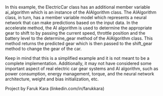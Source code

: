 In this example, the ElectricCar class has an additional member variable ai_algorithm which is an instance of the AIAlgorithm class. The AIAlgorithm class, in turn, has a member variable model which represents a neural network that can make predictions based on the input data.
In the accelerate method, the AI algorithm is used to determine the appropriate gear to shift to by passing the current speed, throttle position and the battery level to the determine_gear method of the AIAlgorithm class. This method returns the predicted gear which is then passed to the shift_gear method to change the gear of the car.

Keep in mind that this is a simplified example and it is not meant to be a complete implementation. Additionally, it may not have considered some important aspect of real electric car gear systems and AI algorithm, such as power consumption, energy management, torque, and the neural network architecture, weight and bias initialization, etc.

Project by Faruk Kara (linkedin.com/in/farukkara)
